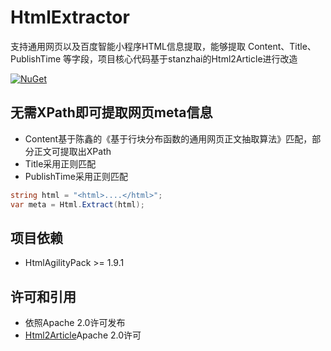 # HtmlExtractor
 支持通用网页以及百度智能小程序HTML信息提取，能够提取 Content、Title、PublishTime 等字段，项目核心代码基于stanzhai的Html2Article进行改造

 [![NuGet](https://img.shields.io/nuget/v/HtmlExtractor.svg)](https://www.nuget.org/packages/HtmlExtractor/)

 ## 无需XPath即可提取网页meta信息
* Content基于陈鑫的《基于行块分布函数的通用网页正文抽取算法》匹配，部分正文可提取出XPath
* Title采用正则匹配
* PublishTime采用正则匹配

```C#
string html = "<html>....</html>";
var meta = Html.Extract(html);
```

 ##	项目依赖
- HtmlAgilityPack >= 1.9.1


## 许可和引用
* 依照Apache 2.0许可发布
* [Html2Article](https://github.com/stanzhai/Html2Article)Apache 2.0许可